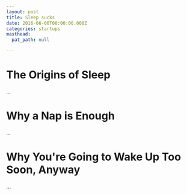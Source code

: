 ```yaml
---
layout: post
title: Sleep sucks
date: 2016-06-06T00:00:00.000Z
categories: startups
masthead:
  pat_path: null

---
```

# The Origins of Sleep

...

# Why a Nap is Enough

...

# Why You're Going to Wake Up Too Soon, Anyway

...